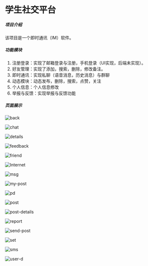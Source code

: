 # 学生社交平台

##### 项目介绍

该项目是一个即时通讯（IM）软件。

##### 功能模块

1. 注册登录：实现了邮箱登录与注册，手机登录（UI实现，后端未实现）。
2. 好友管理：实现了添加，搜索，删除，修改备注。
3. 即时通讯：实现私聊（语音消息，历史消息）与群聊
4. 动态模块：动态发布，删除，搜索，点赞，关注
5. 个人信息：个人信息修改
6. 举报与反馈：实现举报与反馈功能

##### 页面展示

![back](C:\Users\Administrator\Desktop\论文\资料\图片\back.png)

![chat](C:\Users\Administrator\Desktop\论文\资料\图片\chat.png)

![details](C:\Users\Administrator\Desktop\论文\资料\图片\details.png)



![feedback](C:\Users\Administrator\Desktop\论文\资料\图片\feedback.png)

![friend](C:\Users\Administrator\Desktop\论文\资料\图片\friend.png)



![Internet](C:\Users\Administrator\Desktop\论文\资料\图片\Internet.png)

![msg](C:\Users\Administrator\Desktop\论文\资料\图片\msg.png)

![my-post](C:\Users\Administrator\Desktop\论文\资料\图片\my-post.png)

![pd](C:\Users\Administrator\Desktop\论文\资料\图片\pd.png)

![post](C:\Users\Administrator\Desktop\论文\资料\图片\post.png)

![post-details](C:\Users\Administrator\Desktop\论文\资料\图片\post-details.png)

![report](C:\Users\Administrator\Desktop\论文\资料\图片\report.png)

![send-post](C:\Users\Administrator\Desktop\论文\资料\图片\send-post.png)

![set](C:\Users\Administrator\Desktop\论文\资料\图片\set.png)

![sms](C:\Users\Administrator\Desktop\论文\资料\图片\sms.png)

![user-d](C:\Users\Administrator\Desktop\论文\资料\图片\user-d.png)